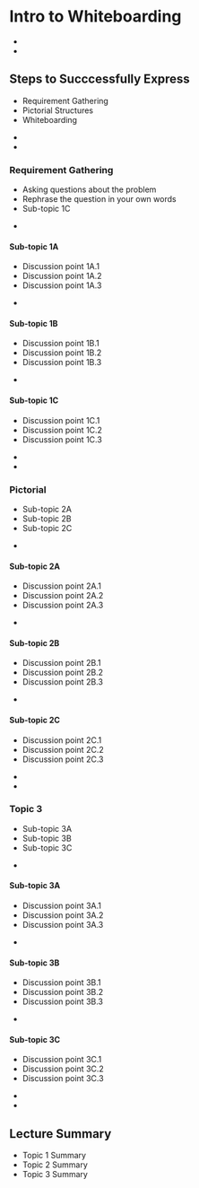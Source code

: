 # Intro to Whiteboarding








-
-
## Steps to Succcessfully Express
* Requirement Gathering
* Pictorial Structures
* Whiteboarding












-
-
### Requirement Gathering
* Asking questions about the problem
* Rephrase the question in your own words
* Sub-topic 1C

-
#### Sub-topic 1A
* Discussion point 1A.1
* Discussion point 1A.2
* Discussion point 1A.3


-
#### Sub-topic 1B
* Discussion point 1B.1
* Discussion point 1B.2
* Discussion point 1B.3


-
#### Sub-topic 1C
* Discussion point 1C.1
* Discussion point 1C.2
* Discussion point 1C.3











-
-
### Pictorial
* Sub-topic 2A
* Sub-topic 2B
* Sub-topic 2C

-
#### Sub-topic 2A
* Discussion point 2A.1
* Discussion point 2A.2
* Discussion point 2A.3


-
#### Sub-topic 2B
* Discussion point 2B.1
* Discussion point 2B.2
* Discussion point 2B.3


-
#### Sub-topic 2C
* Discussion point 2C.1
* Discussion point 2C.2
* Discussion point 2C.3













-
-
### Topic 3
* Sub-topic 3A
* Sub-topic 3B
* Sub-topic 3C



-
#### Sub-topic 3A
* Discussion point 3A.1
* Discussion point 3A.2
* Discussion point 3A.3


-
#### Sub-topic 3B
* Discussion point 3B.1
* Discussion point 3B.2
* Discussion point 3B.3


-
#### Sub-topic 3C
* Discussion point 3C.1
* Discussion point 3C.2
* Discussion point 3C.3













-
-
## Lecture Summary
* Topic 1 Summary
* Topic 2 Summary
* Topic 3 Summary
